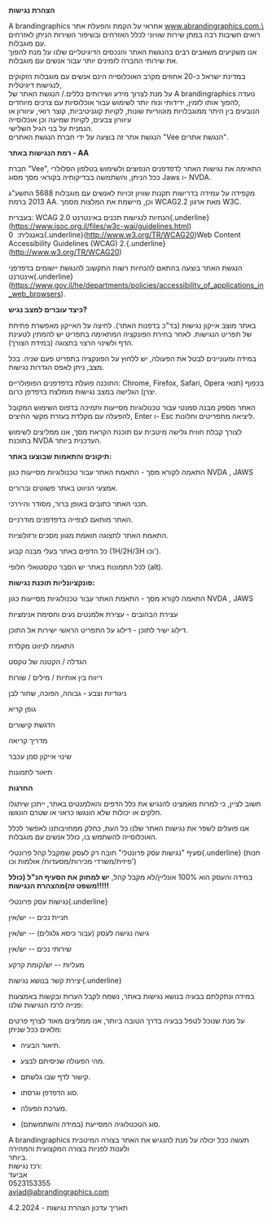 **הצהרת נגישות**

A brandingraphics אחראי על הקמת והפעלת אתר www.abrandingraphics.com.\
רואים חשיבות רבה במתן שירות שוויוני לכלל האזרחים ובשיפור השירות הניתן
לאזרחים עם מוגבלות.\
אנו משקיעים משאבים רבים בהנגשת האתר והנכסים הדיגיטליים שלנו על מנת להפוך
את שירותי החברה לזמינים יותר עבור אנשים עם מוגבלות.

במדינת ישראל כ-20 אחוזים מקרב האוכלוסייה הינם אנשים עם מוגבלות הזקוקים לנגישות דיגיטלית,\
על מנת לצרוך מידע ושירותים כללים./
הנגשת האתר של A brandingraphics נועדה להפוך אותו לזמין, ידידותי ונוח יותר לשימוש עבור אוכלוסיות עם צרכים מיוחדים, \
הנובעים בין היתר ממוגבלויות מוטוריות שונות, לקויות קוגניטיביות, קוצר רואי, עיוורון או עיוורון צבעים, לקויות שמיעה וכן אוכלוסייה \
הנמנית על בני הגיל השלישי.\
הנגשת אתר זה בוצעה על ידי חברת הנגשת האתרים "Vee הנגשת אתרים".

**רמת הנגישות באתר - AA**

חברת \"Vee\", התאימה את נגישות האתר לדפדפנים הנפוצים
ולשימוש בטלפון הסלולרי ככל הניתן, והשתמשה בבדיקותיה בקוראי מסך
מסוג Jaws ו- NVDA.

מקפידה על עמידה בדרישות תקנות שוויון זכויות לאנשים עם מוגבלות 5688
התשע\"ג 2013 ברמת AA. וכן, מיישמת את המלצות
מסמך WCAG2.2 מאת ארגון W3C.

בעברית: WCAG 2.0 הנחיות לנגישות תכנים
באינטרנט{.underline}(https://www.isoc.org.il/files/w3c-wai/guidelines.html)\
באנגלית:  0{.underline}(http://www.w3.org/TR/WCAG20)Web
Content Accessibility Guidelines (WCAG)
2.{.underline}(http://www.w3.org/TR/WCAG20)

הנגשת האתר בוצעה בהתאם להנחיות רשות התקשוב להנגשת יישומים בדפדפני
אינטרנט{.underline}(https://www.gov.il/he/departments/policies/accessibility_of_applications_in_web_browsers).

**כיצד עוברים למצב נגיש?**

באתר מוצב אייקון נגישות (בד\"כ בדפנות האתר). לחיצה על האייקון מאפשרת
פתיחת של תפריט הנגישות. לאחר בחירת הפונקציה המתאימה בתפריט יש להמתין
לטעינת הדף ולשינוי הרצוי בתצוגה (במידת הצורך).

במידה ומעוניינים לבטל את הפעולה, יש ללחוץ על הפונקציה בתפריט פעם שניה.
בכל מצב, ניתן לאפס הגדרות נגישות.

התוכנה פועלת בדפדפנים הפופולריים: Chrome, Firefox, Safari,
Opera בכפוף (תנאי יצרן) הגלישה במצב נגישות מומלצת בדפדפן
כרום.

האתר מספק מבנה סמנטי עבור טכנולוגיות מסייעות ותמיכה בדפוס השימוש המקובל
להפעלה עם מקלדת בעזרת מקשי החיצים, Enter ו- Esc
ליציאה מתפריטים וחלונות.

לצורך קבלת חווית גלישה מיטבית עם תוכנת הקראת מסך, אנו ממליצים לשימוש
בתוכנת NVDA העדכנית ביותר.

**תיקונים והתאמות שבוצעו באתר:**

התאמה לקורא מסך - התאמת האתר עבור טכנולוגיות מסייעות כגון
NVDA , JAWS

אמצעי הניווט באתר פשוטים וברורים.

תכני האתר כתובים באופן ברור, מסודר והיררכי.

האתר מותאם לצפייה בדפדפנים מודרניים.

התאמת האתר לתצוגה תואמת מגוון מסכים ורזולוציות.

כל הדפים באתר בעלי מבנה קבוע
(1H/2H/3H וכו\').

לכל התמונות באתר יש הסבר טקסטואלי חלופי (alt).

**פונקציונליות תוכנת נגישות:**

התאמה לקורא מסך - התאמת האתר עבור טכנולוגיות מסייעות כגון
NVDA , JAWS

עצירת הבהובים - עצירת אלמנטים נעים וחסימת אנימציות

דילוג ישיר לתוכן - דילוג על התפריט הראשי ישירות אל התוכן.

התאמה לניווט מקלדת

הגדלה / הקטנה של טקסט

ריווח בין אותיות / מילים / שורות

ניגודיות וצבע - גבוהה, הפוכה, שחור לבן

גופן קריא

הדגשת קישורים

מדריך קריאה

שינוי אייקון סמן עכבר

תיאור לתמונות

**החרגות**

חשוב לציין, כי למרות מאמצינו להנגיש את כלל הדפים והאלמנטים באתר, ייתכן
שיתגלו חלקים או יכולות שלא הונגשו כראוי או שטרם הונגשו.

אנו פועלים לשפר את נגישות האתר שלנו כל העת, כחלק ממחויבותנו לאפשר לכלל
האוכלוסייה להשתמש בו, כולל אנשים עם מוגבלות.

סעיף \"נגישות עסק פרונטלי\" חובה רק לעסק שמקבל קהל
פרונטלי{.underline} (חנות פיזית/משרדי מכירות/מסעדות/ אולמות
וכו\')

במידה והעסק הוא 100% אונליין/לא מקבל קהל, **יש למחוק את הסעיף הנ\"ל
(כולל משפט זה)מהצהרת הנגישות!!!!!**

נגישות עסק פרונטלי{.underline}

חניית נכים -- יש/אין

גישה נגישה לעסק (עבור כיסא גלגלים) -- יש/אין

שירותי נכים -- יש/אין

מעליות -- יש/קומת קרקע

יצירת קשר בנושא נגישות{.underline}

במידה ונתקלתם בבעיה בנושא נגישות באתר, נשמח לקבל הערות ובקשות באמצעות
פנייה לרכז הנגישות שלנו:

על מנת שנוכל לטפל בבעיה בדרך הטובה ביותר, אנו ממליצים מאוד לצרף פרטים
מלאים ככל שניתן:

- תיאור הבעיה.

- מהי הפעולה שניסיתם לבצע.

- קישור לדף שבו גלשתם.

- סוג הדפדפן וגרסתו.

- מערכת הפעלה.

- סוג הטכנולוגיה המסייעת (במידה והשתמשתם).

A brandingraphics תעשה ככל יכולה על מנת להנגיש את האתר בצורה המיטבית ולענות לפניות בצורה המקצועית והמהירה\
ביותר.\
רכז נגישות:\
אביעד\
0523153355\
aviad@abrandingraphics.com

תאריך עדכון הצהרת נגישות - 4.2.2024
